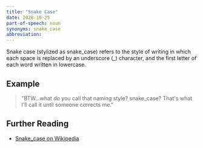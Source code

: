 ```yaml
---
title: "Snake Case"
date: 2020-10-25
part-of-speech: noun
synonyms: snake_case
abbreviation: 
---
```


Snake case (stylized as snake_case) refers to the style of writing in which each space is replaced by an underscore (_) character, and the first letter of each word written in lowercase.
 
## Example

>"BTW...what *do* you call that naming style? snake_case? That's what I'll call it until someone corrects me."

## Further Reading
- [Snake_case on Wikipedia](https://en.wikipedia.org/wiki/Snake_case)
